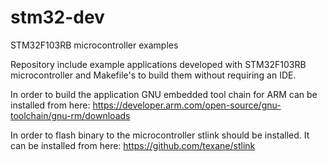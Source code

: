 # stm32-dev
STM32F103RB microcontroller examples

Repository include example applications developed with STM32F103RB microcontroller and Makefile's to build them without requiring an IDE.

In order to build the application GNU embedded tool chain for ARM can be installed from here:
<a>https://developer.arm.com/open-source/gnu-toolchain/gnu-rm/downloads</a>

In order to flash binary to the microcontroller stlink should be installed. It can be installed from here: <a>https://github.com/texane/stlink</a>
